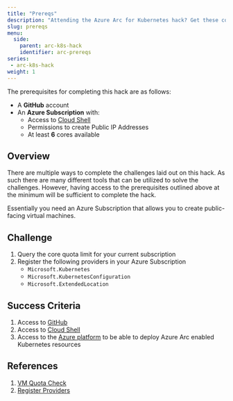 ```yaml
---
title: "Prereqs"
description: "Attending the Azure Arc for Kubernetes hack? Get these completed before it starts."
slug: prereqs
menu:
  side:
    parent: arc-k8s-hack
    identifier: arc-prereqs
series:
 - arc-k8s-hack
weight: 1
---
```


The prerequisites for completing this hack are as follows:

* A **GitHub** account
* An **Azure Subscription** with:
  * Access to [Cloud Shell](https://shell.azure.com)
  * Permissions to create Public IP Addresses
  * At least **6** cores available

## Overview

There are multiple ways to complete the challenges laid out on this hack. As such there are many different tools that can be utilized to solve the challenges. However, having access to the prerequisites outlined above at the minimum will be sufficient to complete the hack.

Essentially you need an Azure Subscription that allows you to create public-facing virtual machines.

## Challenge

1. Query the core quota limit for your current subscription
1. Register the following providers in your Azure Subscription
    * `Microsoft.Kubernetes`
    * `Microsoft.KubernetesConfiguration`
    * `Microsoft.ExtendedLocation`

## Success Criteria

1. Access to [GitHub](https://github.com/login)
1. Access to [Cloud Shell](https://shell.azure.com)
1. Access to the [Azure platform](https://portal.azure.com/) to be able to deploy Azure Arc enabled Kubernetes resources

## References 

1. [VM Quota Check](https://docs.microsoft.com/en-us/azure/virtual-machines/linux/quotas#check-usage)
1. [Register Providers](https://docs.microsoft.com/en-us/azure/azure-arc/kubernetes/quickstart-connect-cluster#1-register-providers-for-azure-arc-enabled-kubernetes)